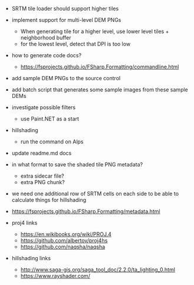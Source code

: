 ﻿- SRTM tile loader should support higher tiles

- implement support for multi-level DEM PNGs
    - When generating tile for a higher level, use lower level tiles + neighborhood buffer
    - for the lowest level, detect that DPI is too low 

- how to generate code docs?
    - https://fsprojects.github.io/FSharp.Formatting/commandline.html

- add sample DEM PNGs to the source control
- add batch script that generates some sample images from these sample DEMs

- investigate possible filters
    - use Paint.NET as a start
    
- hillshading
    - run the command on Alps

- update readme.md docs

- in what format to save the shaded tile PNG metadata?  
    - extra sidecar file?
    - extra PNG chunk?

- we need one additional row of SRTM cells on each side to be able to calculate things for hillshading

- https://fsprojects.github.io/FSharp.Formatting/metadata.html

- proj4 links
    - https://en.wikibooks.org/wiki/PROJ.4
    - https://github.com/albertov/proj4hs
    - https://github.com/naqsha/naqsha
- hillshading links
    - http://www.saga-gis.org/saga_tool_doc/2.2.0/ta_lighting_0.html
    - https://www.rayshader.com/